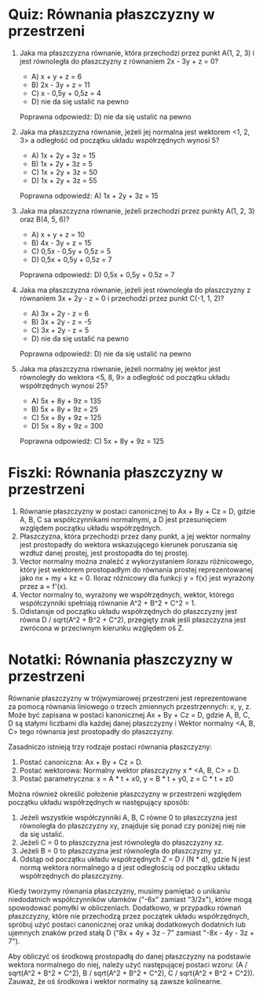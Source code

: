  # Quiz: Równania płaszczyzny w przestrzeni

1. Jaka ma płaszczyzna równanie, która przechodzi przez punkt A(1, 2, 3) i jest równoległa do płaszczyzny z równaniem 2x - 3y + z = 0?
   - A) x + y + z = 6
   - B) 2x - 3y + z = 11
   - C) x - 0,5y + 0,5z = 4
   - D) nie da się ustalić na pewno

   Poprawna odpowiedź: D) nie da się ustalić na pewno

2. Jaka ma płaszczyzna równanie, jeżeli jej normalna jest wektorem <1, 2, 3> a odległość od początku układu współrzędnych wynosi 5?
   - A) 1x + 2y + 3z = 15
   - B) 1x + 2y + 3z = 5
   - C) 1x + 2y + 3z = 50
   - D) 1x + 2y + 3z = 55

   Poprawna odpowiedź: A) 1x + 2y + 3z = 15

3. Jaka ma płaszczyzna równanie, jeżeli przechodzi przez punkty A(1, 2, 3) oraz B(4, 5, 6)?
   - A) x + y + z = 10
   - B) 4x - 3y + z = 15
   - C) 0,5x - 0,5y + 0,5z = 5
   - D) 0,5x + 0,5y + 0,5z = 7

   Poprawna odpowiedź: D) 0,5x + 0,5y + 0.5z = 7

4. Jaka ma płaszczyzna równanie, jeżeli jest równoległa do płaszczyzny z równaniem 3x + 2y - z = 0 i przechodzi przez punkt C(-1, 1, 2)?
   - A) 3x + 2y - z = 6
   - B) 3x + 2y - z = -5
   - C) 3x + 2y - z = 5
   - D) nie da się ustalić na pewno

   Poprawna odpowiedź: D) nie da się ustalić na pewno

5. Jaka ma płaszczyzna równanie, jeżeli normalny jej wektor jest równoległy do wektora <5, 8, 9> a odległość od początku układu współrzędnych wynosi 25?
   - A) 5x + 8y + 9z = 135
   - B) 5x + 8y + 9z = 25
   - C) 5x + 8y + 9z = 125
   - D) 5x + 8y + 9z = 300

   Poprawna odpowiedź: C) 5x + 8y + 9z = 125

# Fiszki: Równania płaszczyzny w przestrzeni

1. Równanie płaszczyzny w postaci canonicznej to Ax + By + Cz = D, gdzie A, B, C sa współczynnikami normalnymi, a D jest przesunięciem względem początku układu współrzędnych.
2. Płaszczyzna, która przechodzi przez dany punkt, a jej wektor normalny jest prostopadły do wektora wskazującego kierunek poruszania się wzdłuż danej prostej, jest prostopadła do tej prostej.
3. Vector normalny można znaleźć z wykorzystaniem ilorazu różnicowego, który jest wektorem prostopadłym do równania prostej reprezentowanej jako nx + my + kz = 0. Iloraz różnicowy dla funkcji y = f(x) jest wyrażony przez a = f'(x).
4. Vector normalny to, wyrażony we współrzędnych, wektor, którego współczynniki spełniają równanie A^2 + B^2 + C^2 = 1.
5. Odistansje od początku układu współrzędnych do płaszczyzny jest równa D / sqrt(A^2 + B^2 + C^2), przegięty znak jeśli płaszczyzna jest zwrócona w przeciwnym kierunku względem oś Z.

# Notatki: Równania płaszczyzny w przestrzeni

Równanie płaszczyzny w trójwymiarowej przestrzeni jest reprezentowane za pomocą równania liniowego o trzech zmiennych przestrzennych: x, y, z. Może być zapisana w postaci kanonicznej Ax + By + Cz = D, gdzie A, B, C, D są stałymi liczbami dla każdej danej płaszczyzny i Wektor normalny <A, B, C> tego równania jest prostopadły do płaszczyzny.

Zasadniczo istnieją trzy rodzaje postaci równania płaszczyzny:

1. Postać canoniczna: Ax + By + Cz = D.
2. Postać wektorowa: Normalny wektor płaszczyzny x \* <A, B, C> = D.
3. Postać parametryczna: x = A \* t + x0, y = B \* t + y0, z = C \* t + z0

Można również określić położenie płaszczyzny w przestrzeni względem początku układu współrzędnych w następujący sposób:

1. Jeżeli wszystkie współczynniki A, B, C równe 0 to płaszczyzna jest równoległa do płaszczyzny xy, znajduje się ponad czy poniżej niej nie da się ustalić.
2. Jeżeli C = 0 to płaszczyzna jest równoległa do płaszczyzny xz.
3. Jeżeli B = 0 to płaszczyzna jest równoległa do płaszczyzny yz.
4. Odstąp od początku układu współrzędnych Z = D / (N \* d), gdzie N jest normą wektora normalnego a d jest odległością od początku układu współrzędnych do płaszczyzny.

Kiedy tworzymy równania płaszczyzny, musimy pamiętać o unikaniu niedodatnich współczynników ułamków ("-6x" zamiast "3/2x"), które mogą spowodować pomyłki w obliczeniach. Dodatkowo, w przypadku równań płaszczyzny, które nie przechodzą przez początek układu współrzędnych, spróbuj użyć postaci canonicznej oraz unikaj dodatkowych dodatnich lub ujemnych znaków przed stałą D ("8x + 4y + 3z - 7" zamiast "-8x - 4y - 3z + 7").

Aby obliczyć oś środkową prostopadłą do danej płaszczyzny na podstawie wektora normalnego do niej, należy użyć następującej postaci wzoru: (A / sqrt(A^2 + B^2 + C^2), B / sqrt(A^2 + B^2 + C^2), C / sqrt(A^2 + B^2 + C^2)). Zauważ, że oś środkowa i wektor normalny są zawsze kolinearne.